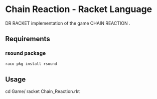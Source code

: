 # Chain Reaction - Racket Language
DR RACKET implementation of the game CHAIN REACTION .

## Requirements

### rsound package
```bash
raco pkg install rsound
```


## Usage

cd Game/
racket Chain_Reaction.rkt